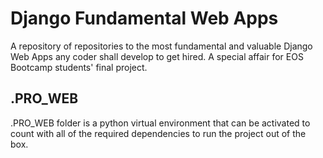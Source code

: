 # Django Fundamental Web Apps

A repository of repositories to the most fundamental and valuable Django Web Apps any coder shall develop to get hired. A special affair for EOS Bootcamp students' final project.

## .PRO_WEB

.PRO_WEB folder is a python virtual environment that can be activated to count with all of the required dependencies to run the project out of the box.
